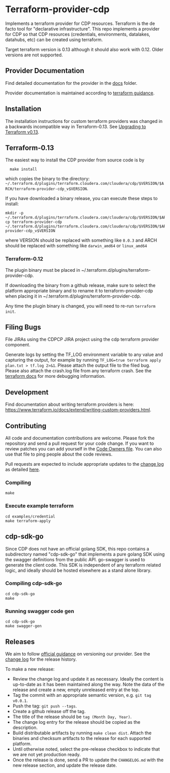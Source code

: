 # Terraform-provider-cdp

Implements a terraform provider for CDP resources. Terraform is the de facto tool for "declarative infrastructure". This repo
implements a provider for CDP so that CDP resources (credentials, environments, datalakes, datahubs, etc) can be created using
terraform.

Target terraform version is 0.13 although it should also work with 0.12. Older versions are not supported.

## Provider Documentation

Find detailed documentation for the provider in the [docs](./docs) folder.

Provider documentation is maintained according to [terraform guidance](https://www.terraform.io/docs/registry/providers/docs.html).

## Installation

The installation instructions for custom terraform providers was changed in a backwards incompatible way in
Terraform-0.13. See [Upgrading to Terraform v0.13](https://www.terraform.io/upgrade-guides/0-13.html).

## Terraform-0.13
The easiest way to install the CDP provider from source code is by
```
  make install
```

which copies the binary to the directory: `~/.terraform.d/plugins/terraform.cloudera.com/cloudera/cdp/$VERSION/$ARCH/terraform-provider-cdp_v$VERSION`.

If you have downloaded a binary release, you can execute these steps to install:
```
mkdir -p ~/.terraform.d/plugins/terraform.cloudera.com/cloudera/cdp/$VERSION/$ARCH
cp terraform-provider-cdp ~/.terraform.d/plugins/terraform.cloudera.com/cloudera/cdp/$VERSION/$ARCH/terraform-provider-cdp_v$VERSION
```

where VERSION should be replaced with something like `0.0.3`
and ARCH should be replaced with something like `darwin_amd64` or `linux_amd64`

### Terraform-0.12
The plugin binary must be placed in ~/.terraform.d/plugins/terraform-provider-cdp.

If downloading the binary from a github release, make sure to select the platform appropriate binary and to rename it to terraform-provider-cdp when placing it in ~/.terraform.d/plugins/terraform-provider-cdp.

Any time the plugin binary is changed, you will need to re-run `terraform init`.

## Filing Bugs

File JIRAs using the CDPCP JIRA project using the cdp terraform provider component.

Generate logs by setting the TF_LOG environment variable to any value and capturing the output, for example by running `TF_LOG=true terraform apply plan.txt > tf.log 2>&1`. Please attach the output file to the filed bug. Please also attach the crash.log file from any terraform crash. See the [terraform docs](https://www.terraform.io/docs/internals/debugging.html) for more debugging information.

## Development

Find documentation about writing terraform providers is here: https://www.terraform.io/docs/extend/writing-custom-providers.html.

## Contributing

All code and documentation contributions are welcome. Please fork the repository and send a pull request for your code
change. If you want to review patches you can add yourself in the [Code Owners file](.github/CODEOWNERS). You can also
use that file to ping people about the code reviews.

Pull requests are expected to include appropriate updates to the [change log](./CHANGELOG.md) as detailed [here](https://www.terraform.io/docs/extend/best-practices/versioning.html#changelog-specification).

### Compiling

```
make
```

### Execute example terraform

```
cd examples/credential
make terraform-apply
```

## cdp-sdk-go

Since CDP does not have an official golang SDK, this repo contains a subdirectory named "cdp-sdk-go" that implements a pure
golang SDK using the swagger definitions from the public API. go-swagger is used to generate the client code. This SDK is
independent of any terraform related logic, and ideally should be hosted elsewhere as a stand alone library.

### Compiling cdp-sdk-go

```
cd cdp-sdk-go
make
```

### Running swagger code gen

```
cd cdp-sdk-go
make swagger-gen
```

## Releases

We aim to follow [official guidance](https://www.terraform.io/docs/extend/best-practices/versioning.html)
on versioning our provider. See the [change log](./CHANGELOG.md) for the release
history.

To make a new release:

* Review the change log and update it as necessary. Ideally the content is
  up-to-date as it has been maintained along the way. Note the data of the
  release and create a new, empty unreleased entry at the top.
* Tag the commit with an appropriate semantic version, e.g. `git tag v0.0.1`.
* Push the tag: `git push --tags`.
* Create a github release off the tag.
 * The title of the release should be `tag (Month Day, Year)`.
 * The change log entry for the release should be copied as the description.
 * Build distributable artifacts by running `make clean dist`. Attach the binaries and
   checksum artifacts to the release for each supported platform.
 * Until otherwise noted, select the pre-release checkbox to indicate that we
   are not yet production ready.
 * Once the release is done, send a PR to update the `CHANGELOG.md` with the new
   release section, and update the release date.

